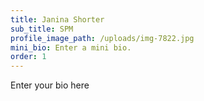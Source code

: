 ```yaml
---
title: Janina Shorter
sub_title: SPM
profile_image_path: /uploads/img-7822.jpg
mini_bio: Enter a mini bio.
order: 1
---
```

Enter your bio here